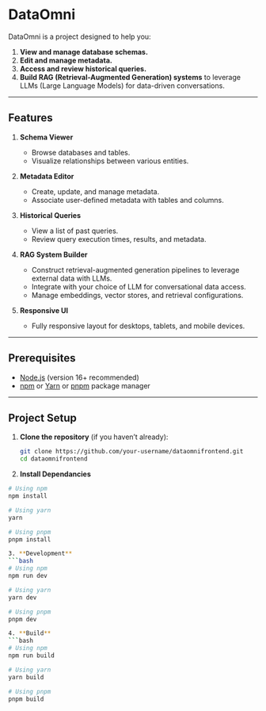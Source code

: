 # DataOmni

DataOmni is a project designed to help you:
1. **View and manage database schemas.**  
2. **Edit and manage metadata.**  
3. **Access and review historical queries.**  
4. **Build RAG (Retrieval-Augmented Generation) systems** to leverage LLMs (Large Language Models) for data-driven conversations.

---

## Features

1. **Schema Viewer**  
   - Browse databases and tables.  
   - Visualize relationships between various entities.

2. **Metadata Editor**  
   - Create, update, and manage metadata.  
   - Associate user-defined metadata with tables and columns.

3. **Historical Queries**  
   - View a list of past queries.  
   - Review query execution times, results, and metadata.

4. **RAG System Builder**  
   - Construct retrieval-augmented generation pipelines to leverage external data with LLMs.  
   - Integrate with your choice of LLM for conversational data access.  
   - Manage embeddings, vector stores, and retrieval configurations.

5. **Responsive UI**  
   - Fully responsive layout for desktops, tablets, and mobile devices.

---

## Prerequisites

- [Node.js](https://nodejs.org/en/) (version 16+ recommended)
- [npm](https://www.npmjs.com/) or [Yarn](https://yarnpkg.com/) or [pnpm](https://pnpm.io/) package manager

---

## Project Setup

1. **Clone the repository** (if you haven’t already):
   ```bash
   git clone https://github.com/your-username/dataomnifrontend.git
   cd dataomnifrontend

2. **Install Dependancies**
  ```bash
  # Using npm
  npm install
  
  # Using yarn
  yarn
  
  # Using pnpm
  pnpm install

3. **Development**
  ```bash
  # Using npm
  npm run dev
  
  # Using yarn
  yarn dev
  
  # Using pnpm
  pnpm dev

4. **Build**
  ```bash
  # Using npm
  npm run build
  
  # Using yarn
  yarn build
  
  # Using pnpm
  pnpm build

